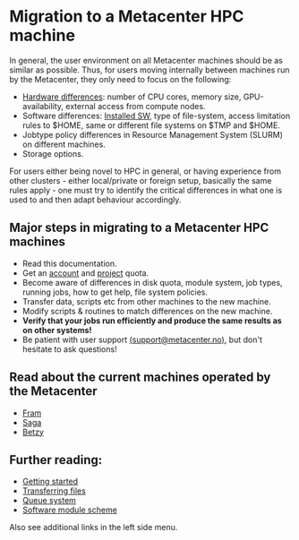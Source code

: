 # Migration to a Metacenter HPC machine

In general, the user environment on all Metacenter machines should be as similar as possible.
Thus, for users moving internally between machines run by the Metacenter, they only need to focus on the following:

* [Hardware differences](/quick/overview-machines.md): number of CPU cores, memory size, GPU-availability, external access from compute nodes.
* Software differences: [Installed SW](/apps/which_software_is_installed.md), type of file-system, access limitation rules to $HOME, same or different file systems on $TMP and $HOME.
* Jobtype policy differences in Resource Management System (SLURM) on different machines.
* Storage options.

For users either being novel to HPC in general, or having experience from other clusters - either local/private or foreign setup, basically the same rules apply - one must try to identify the critical differences in what one is used to and then adapt behaviour accordingly. 

## Major steps in migrating to a Metacenter HPC machines

* Read this documentation.
* Get an [account](/help/account.md) and [project](/help/resources.md) quota.
* Become aware of differences in disk quota, module system, job types, running jobs, how to get help, file system policies.
* Transfer data, scripts etc from other machines to the new machine.
* Modify scripts & routines to match differences on the new machine.
* **Verify that your jobs run efficiently and produce the same results as on other systems!**
* Be patient with user support [(support@metacenter.no)](mailto:support@metacenter.no), but don't hesitate to ask questions!

## Read about the current machines operated by the Metacenter

* [Fram](/quick/fram.md)
* [Saga](/quick/saga.md)
* [Betzy](/quick/betzy.md)

## Further reading:
* [Getting started](/quick/gettingstarted.md)
* [Transferring files](/storage/file_transfer.md)
* [Queue system](/jobs/queue_system.md)
* [Software module scheme](/apps/modulescheme.md)

Also see additional links in the left side menu.
